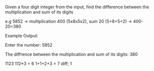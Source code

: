 Given a four digit integer from the input, find the difference between the multiplication and sum of its digits

e.g 5852 ->  multiplication 400 (5x8x5x2), sum 20 (5+8+5+2)  ->  400-20=380


Example Output: 

 Enter the number:
 5852
 
 The diffrence between the multiplication and sum of its digits:
 380


1123
1*1*2*3 = 6
1+1+2+3 = 7
diff; 1
